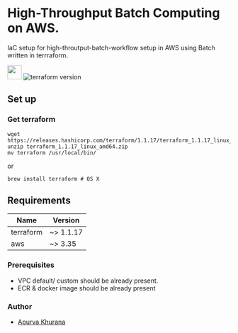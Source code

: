 
# High-Throughput Batch Computing on AWS.
IaC setup for high-throutput-batch-workflow setup in AWS using Batch written in terrraform.

<img src="https://logodix.com/logo/1686050.png" height="32" width="32"> ![terraform version](https://img.shields.io/badge/terraform-v0.12.28-purple)

## Set up
### Get terraform
```shell
wget https://releases.hashicorp.com/terraform/1.1.17/terraform_1.1.17_linux_amd64.zip
unzip terraform_1.1.17_linux_amd64.zip
mv terraform /usr/local/bin/
```
or 
```shell
brew install terraform # OS X 
```

## Requirements
| Name | Version |
|------|---------|
| terraform | ~> 1.1.17 |
| aws | ~> 3.35 |

### Prerequisites
 - VPC default/ custom should be already present.
 - ECR & docker image should be already present

### Author
 - [Apurva Khurana](https://github.com/ApurvaKhurana) 
